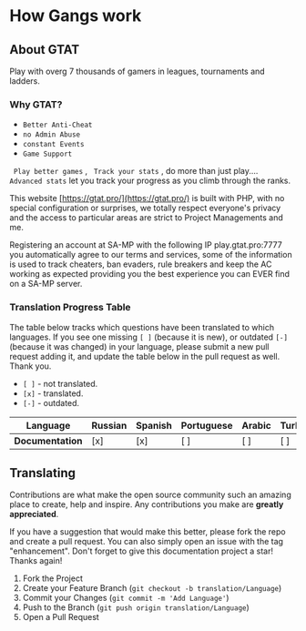 # How Gangs work

## About GTAT

Play with overg 7 thousands of gamers in leagues, tournaments and ladders.

### Why GTAT?
- `Better Anti-Cheat` 
- `no Admin Abuse` 
- `constant Events` 
- `Game Support`

` Play better games` , ` Track your stats` , do more than just play.... ` Advanced stats`  let you track your progress as you climb through the ranks.

This website [https://gtat.pro/](https://gtat.pro/) is built with PHP, with no special configuration or
surprises, we totally respect everyone's privacy and the access to particular areas are strict to Project Managements and me.

Registering an account at SA-MP with the following IP play.gtat.pro:7777 you automatically agree to our terms and services, some of the information is used to track cheaters, ban evaders, rule breakers and keep the AC working as expected providing you the best experience you can EVER find on a SA-MP server.

### Translation Progress Table

The table below tracks which questions have been translated to which languages. If you see one
missing `[ ]` (because it is new), or outdated `[-]` (because it was changed) in your language,
please submit a new pull request adding it, and update the table below in the pull request as well.
Thank you.

- `[ ]` - not translated.
- `[x]` - translated.
- `[-]` - outdated.

| Language                                                  | Russian | Spanish | Portuguese | Arabic | Turkish | Italian |
| --------------------------------------------------------- | ------- | ------- |------- |------- |------- |------- |
| **Documentation**                                         | [x]     | [x]      | [ ]        | [ ]      | [ ]      | [ ]      | 

## Translating

Contributions are what make the open source community such an amazing place to create, help and inspire. Any contributions you make are **greatly appreciated**.

If you have a suggestion that would make this better, please fork the repo and create a pull request. You can also simply open an issue with the tag "enhancement".
Don't forget to give this documentation project a star! Thanks again!

1. Fork the Project
2. Create your Feature Branch (`git checkout -b translation/Language`)
3. Commit your Changes (`git commit -m 'Add Language'`)
4. Push to the Branch (`git push origin translation/Language`)
5. Open a Pull Request



